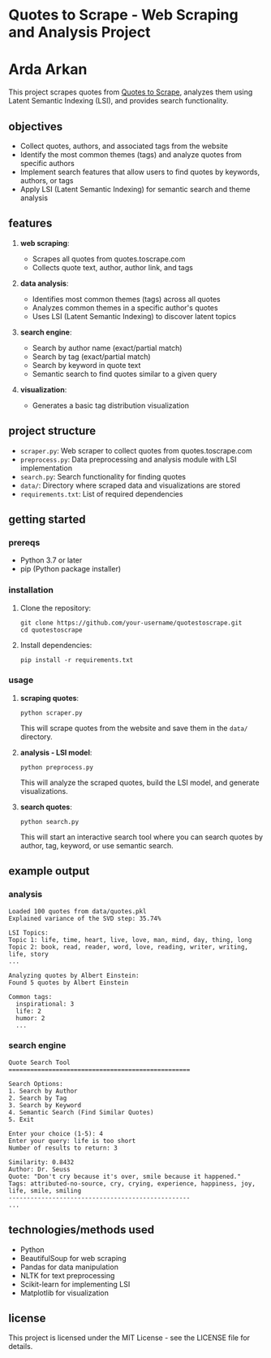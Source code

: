 # Quotes to Scrape - Web Scraping and Analysis Project
# Arda Arkan

This project scrapes quotes from [Quotes to Scrape](https://quotes.toscrape.com/), analyzes them using Latent Semantic Indexing (LSI), and provides search functionality.

## objectives

- Collect quotes, authors, and associated tags from the website
- Identify the most common themes (tags) and analyze quotes from specific authors
- Implement search features that allow users to find quotes by keywords, authors, or tags
- Apply LSI (Latent Semantic Indexing) for semantic search and theme analysis

## features

1. **web scraping**: 
   - Scrapes all quotes from quotes.toscrape.com
   - Collects quote text, author, author link, and tags

2. **data analysis**:
   - Identifies most common themes (tags) across all quotes
   - Analyzes common themes in a specific author's quotes
   - Uses LSI (Latent Semantic Indexing) to discover latent topics

3. **search engine**:
   - Search by author name (exact/partial match)
   - Search by tag (exact/partial match)
   - Search by keyword in quote text
   - Semantic search to find quotes similar to a given query

4. **visualization**:
   - Generates a basic tag distribution visualization

## project structure

- `scraper.py`: Web scraper to collect quotes from quotes.toscrape.com
- `preprocess.py`: Data preprocessing and analysis module with LSI implementation
- `search.py`: Search functionality for finding quotes
- `data/`: Directory where scraped data and visualizations are stored
- `requirements.txt`: List of required dependencies

## getting started

### prereqs

- Python 3.7 or later
- pip (Python package installer)

### installation

1. Clone the repository:
   ```
   git clone https://github.com/your-username/quotestoscrape.git
   cd quotestoscrape
   ```

2. Install dependencies:
   ```
   pip install -r requirements.txt
   ```

### usage

1. **scraping quotes**:
   ```
   python scraper.py
   ```
   This will scrape quotes from the website and save them in the `data/` directory.

2. **analysis - LSI model**:
   ```
   python preprocess.py
   ```
   This will analyze the scraped quotes, build the LSI model, and generate visualizations.

3. **search quotes**:
   ```
   python search.py
   ```
   This will start an interactive search tool where you can search quotes by author, tag, keyword, or use semantic search.

## example output

### analysis
```
Loaded 100 quotes from data/quotes.pkl
Explained variance of the SVD step: 35.74%

LSI Topics:
Topic 1: life, time, heart, live, love, man, mind, day, thing, long
Topic 2: book, read, reader, word, love, reading, writer, writing, life, story
...

Analyzing quotes by Albert Einstein:
Found 5 quotes by Albert Einstein

Common tags:
  inspirational: 3
  life: 2
  humor: 2
  ...
```

### search engine
```
Quote Search Tool
==================================================

Search Options:
1. Search by Author
2. Search by Tag
3. Search by Keyword
4. Semantic Search (Find Similar Quotes)
5. Exit

Enter your choice (1-5): 4
Enter your query: life is too short
Number of results to return: 3

Similarity: 0.8432
Author: Dr. Seuss
Quote: "Don't cry because it's over, smile because it happened."
Tags: attributed-no-source, cry, crying, experience, happiness, joy, life, smile, smiling
--------------------------------------------------
...
```

## technologies/methods used

- Python
- BeautifulSoup for web scraping
- Pandas for data manipulation
- NLTK for text preprocessing
- Scikit-learn for implementing LSI
- Matplotlib for visualization

## license

This project is licensed under the MIT License - see the LICENSE file for details.


